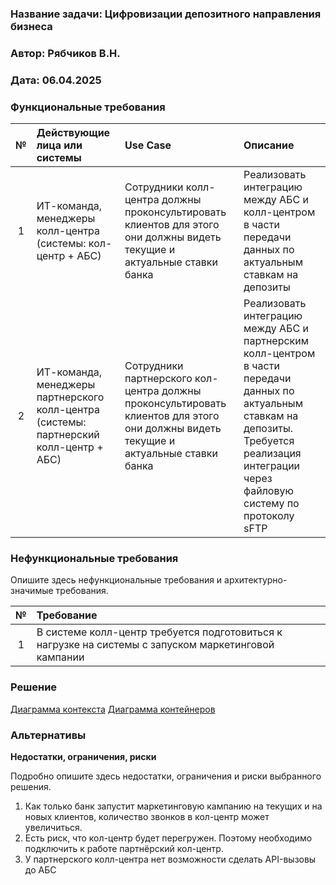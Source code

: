 ﻿### <a name="_b7urdng99y53"></a>**Название задачи: Цифровизации депозитного направления бизнеса** 
### <a name="_hjk0fkfyohdk"></a>**Автор: Рябчиков В.Н.**
### <a name="_uanumrh8zrui"></a>**Дата: 06.04.2025**
### <a name="_3bfxc9a45514"></a>**Функциональные требования**

|**№**|**Действующие лица или системы**|**Use Case**|**Описание**|
| :-: | :- | :- | :- |
|1| ИТ-команда, менеджеры колл-центра (системы: кол-центр + АБС) | Сотрудники колл-центра должны проконсультировать клиентов для этого они должны видеть текущие и актуальные ставки банка|Реализовать интеграцию между АБС и колл-центром в части передачи данных по актуальным ставкам на депозиты|
|2| ИТ-команда, менеджеры партнерского колл-центра (системы: партнерский колл-центр + АБС) | Сотрудники партнерского кол-центра должны проконсультировать клиентов для этого они должны видеть текущие и актуальные ставки банка|Реализовать интеграцию между АБС и партнерским колл-центром в части передачи данных по актуальным ставкам на депозиты. Требуется реализация интеграции через файловую систему по протоколу sFTP|
### <a name="_u8xz25hbrgql"></a>**Нефункциональные требования**
Опишите здесь нефункциональные требования и архитектурно-значимые требования.

|**№**|**Требование**|
| :-: | :- |
|1|В системе колл-центр требуется подготовиться к нагрузке на системы с запуском маркетинговой кампании|

### <a name="_qmphm5d6rvi3"></a>**Решение**
[Диаграмма контекста](https://github.com/RyabchikovVN/architecture-standart/blob/work/Task4/Standart_C4_L2.drawio)
[Диаграмма контейнеров](https://github.com/RyabchikovVN/architecture-standart/blob/work/Task4/Standart_C4_L3.drawio)

### <a name="_bjrr7veeh80c"></a>**Альтернативы**

**Недостатки, ограничения, риски**

Подробно опишите здесь недостатки, ограничения и риски выбранного решения.
1. Как только банк запустит маркетинговую кампанию на текущих и на новых клиентов, количество звонков в кол-центр может увеличиться.
2. Есть риск, что кол-центр будет перегружен. Поэтому необходимо подключить к работе партнёрский кол-центр. 
3. У партнерского колл-центра нет возможности сделать API-вызовы до АБС